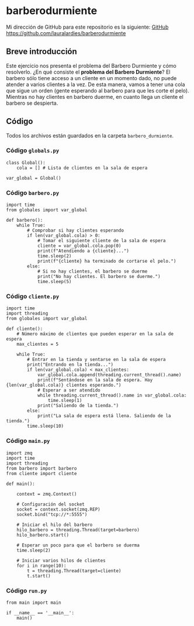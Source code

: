 # barberodurmiente

Mi dirección de GitHub para este repositorio es la siguiente: [GitHub](https://github.com/lauralardies/barberodurmiente)
https://github.com/lauralardies/barberodurmiente

## Breve introducción
Este ejercicio nos presenta el problema del Barbero Durmiente y cómo resolverlo.
¿En qué consiste el **problema del Barbero Durmiente**?
El barbero sólo tiene acceso a un cliente en un momento dado, no puede atender a varios clientes a la vez. De esta manera, vamos a tener una cola que sigue un orden (gente esperando al barbero para que les corte el pelo). Mientras no hay clientes en barbero duerme, en cuanto llega un cliente el barbero se despierta.

## Código
Todos los archivos están guardados en la carpeta `barbero_durmiente`.

### Código `globals.py`
```
class Global():
    cola = [] # Lista de clientes en la sala de espera

var_global = Global()
```

### Código `barbero.py`
```
import time
from globales import var_global

def barbero():
    while True:
        # Comprobar si hay clientes esperando
        if len(var_global.cola) > 0:
            # Tomar el siguiente cliente de la sala de espera
            cliente = var_global.cola.pop(0)
            print(f"Atendiendo a {cliente}...")
            time.sleep(2)
            print(f"{cliente} ha terminado de cortarse el pelo.")
        else:
            # Si no hay clientes, el barbero se duerme
            print("No hay clientes. El barbero se duerme.")
            time.sleep(5)
```

### Código `cliente.py`
```
import time
import threading
from globales import var_global

def cliente():
    # Número máximo de clientes que pueden esperar en la sala de espera
    max_clientes = 5

    while True:
        # Entrar en la tienda y sentarse en la sala de espera
        print("Entrando en la tienda...")
        if len(var_global.cola) < max_clientes:
            var_global.cola.append(threading.current_thread().name)
            print(f"Sentándose en la sala de espera. Hay {len(var_global.cola)} clientes esperando.")
            # Esperar a ser atendido
            while threading.current_thread().name in var_global.cola:
                time.sleep(1)
            print("Saliendo de la tienda.")
        else:
            print("La sala de espera está llena. Saliendo de la tienda.")
        time.sleep(10)
```

### Código `main.py`
```
import zmq
import time
import threading
from barbero import barbero
from cliente import cliente

def main():

    context = zmq.Context()

    # Configuración del socket
    socket = context.socket(zmq.REP)
    socket.bind("tcp://*:5555")

    # Iniciar el hilo del barbero
    hilo_barbero = threading.Thread(target=barbero)
    hilo_barbero.start()

    # Esperar un poco para que el barbero se duerma
    time.sleep(2)

    # Iniciar varios hilos de clientes
    for i in range(10):
        t = threading.Thread(target=cliente)
        t.start()
```

### Código `run.py`
```
from main import main

if __name__ == '__main__':
    main()
```
